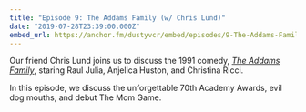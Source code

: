 ```yaml
---
title: "Episode 9: The Addams Family (w/ Chris Lund)"
date: "2019-07-28T23:39:00.000Z"
embed_url: https://anchor.fm/dustyvcr/embed/episodes/9-The-Addams-Family-w-Chris-Lund-e7sorc
---
```

Our friend Chris Lund joins us to discuss the 1991 comedy, [*The Addams Family*](https://www.imdb.com/title/tt0101272/), staring Raul Julia, Anjelica Huston, and Christina Ricci.

In this episode, we discuss the unforgettable 70th Academy Awards, evil dog mouths, and debut The Mom Game.